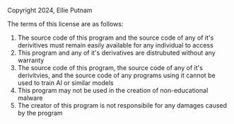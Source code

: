 Copyright 2024, Ellie Putnam

The terms of this license are as follows:
1. The source code of this program and the source code of any of it's derivitives must remain easily available for any individual to access
2. This program and any of it's derivatives are distrubuted without any warranty
3. The source code of this program, the source code of any of it's derivitvies, and the source code of any programs using it cannot be used to train AI or similar models
4. This program may not be used in the creation of non-educational malware
5. The creator of this program is not responsibile for any damages caused by the program
